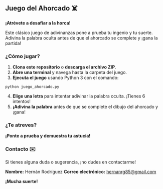 ## Juego del Ahorcado ☠️

**¡Atrévete a desafiar a la horca!** 

Este clásico juego de adivinanzas pone a prueba tu ingenio y tu suerte. Adivina la palabra oculta antes de que el ahorcado se complete y ¡gana la partida! 

### ¿Cómo jugar? 

1. **Clona este repositorio** o **descarga el archivo ZIP**.
2. **Abre una terminal** y navega hasta la carpeta del juego.
3. **Ejecuta el juego** usando Python 3 con el comando:

```
python juego_ahorcado.py
```

4. **Elige una letra** para intentar adivinar la palabra oculta. ¡Tienes 6 intentos!
5. **¡Adivina la palabra** antes de que se complete el dibujo del ahorcado y ¡gana!

### ¿Te atreves? 

**¡Ponte a prueba y demuestra tu astucia!**

### Contacto ✉️

Si tienes alguna duda o sugerencia, ¡no dudes en contactarme!

**Nombre:** Hernán Rodríguez
**Correo electrónico:** hernanrg85@gmail.com

**¡Mucha suerte!**
